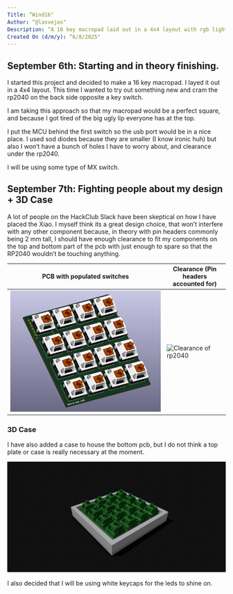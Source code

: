 ```yaml
---
Title: “Wind16"
Author: “@lasvejas"
Description: “A 16 key macropad laid out in a 4x4 layout with rgb lighting under each key."
Created On (d/m/y): “6/8/2025"
---
```


## September 6th: Starting and in theory finishing.

I started this project and decided to make a 16 key macropad. I layed it out in a 4x4 layout. This time I wanted to try out something new and cram the rp2040 on the back side opposite a key switch.

I am taking this approach so that my macropad would be a perfect square, and because I got tired of the big ugly lip everyone has at the top.

I put the MCU behind the first switch so the usb port would be in a nice place.
I used sod diodes because they are smaller (I know ironic huh) but also I won’t have a bunch of holes I have to worry about, and clearance under the rp2040.

I will be using some type of MX switch.

## September 7th: Fighting people about my design + 3D Case

A lot of people on the HackClub Slack have been skeptical on how I have placed the Xiao. 
I myself think its a great design choice, that won’t interfere with any other component because, in theory with pin headers commonly being 2 mm tall, I should have enough clearance to fit my components on the top and bottom part of the pcb with just enough to spare so that the RP2040 wouldn’t be touching anything.

| PCB with populated switches   | Clearance (Pin headers accounted for)|
|-------------------------------|--------------------------------|
| ![PCB with switches](img/pcb-3d.png)<br>    | ![Clearance of rp2040](img/clearance.jpg)<br>  |

### 3D Case

I have also added a case to house the bottom pcb, but I do not think a top plate or case is really necessary at the moment.

![3d printed case](img/case.png)<br>

I also decided that I will be using white keycaps for the leds to shine on. 
